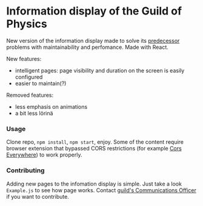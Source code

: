 # Information display of the Guild of Physics

New version of the information display made to solve its [predecessor]() problems with maintainability and perfomance. Made with React.

New features:
- intelligent pages: page visibility and duration on the screen is easily configured
- easier to maintain(?)

Removed features:
- less emphasis on animations
- a bit less lörinä

### Usage
Clone repo, `npm install`, `npm start`, enjoy. Some of the content require browser extension that bypassed CORS restrictions (for example [Cors Everywhere](https://addons.mozilla.org/fi/firefox/addon/cors-everywhere/)) to work properly.

### Contributing
Adding new pages to the infomation display is simple. Just take a look `Example.js` to see how page works. Contact [guild's Communications Officer](mailto:viestintavastaava@fyysikkokilta.fi) if you want to contribute.